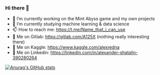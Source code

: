 ### Hi there 👋

- 🔭 I’m currently working on the Mint Abyss game and my own projects
- 🌱 I’m currently studying machine learning & data science
- 📫 How to reach me: https://t.me/Name_that_i_can_use
- 🤩 Me on Gitlab: https://gitlab.com/A125X (nothing really interesting there)
- 🤖 Me on Kaggle: https://www.kaggle.com/alexredna 
- 👀 Me on Linkedin: https://linkedin.com/in/alexander-shatalin-390280264

[![Anurag's GitHub stats](https://github-readme-stats-git-masterrstaa-rickstaa.vercel.app/api?username=A125X)](https://github.com/anuraghazra/github-readme-stats)

<!--[![Top Langs](https://github-readme-stats.vercel.app/api/top-langs/?username=A125X&exclude_repo=Unity-Uni,AI-notebooks,Mac-Thermal-Pad-Tests&langs_count=6&layout=compact)](https://github.com/anuraghazra/github-readme-stats)-->
